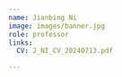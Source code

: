 ```yaml
---
name: Jianbing Ni
image: images/banner.jpg
role: professor
links:
  CV: J_NI_CV_20240713.pdf

---
```


